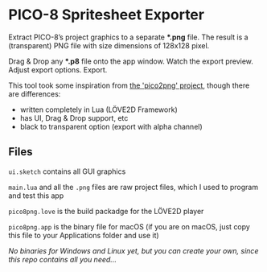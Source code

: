 # PICO-8 Spritesheet Exporter

Extract PICO-8’s project graphics to a separate **\*.png** file. The result is a (transparent) PNG file with size dimensions of 128x128 pixel.

Drag & Drop any **\*.p8** file onto the app window. Watch the export preview. Adjust export options. Export.

This tool took some inspiration from [the 'pico2png' project](https://github.com/briacp/pico2png), though there are differences:
- written completely in Lua (LÖVE2D Framework)
- has UI, Drag & Drop support, etc
- black to transparent option (export with alpha channel)


## Files

`ui.sketch` contains all GUI graphics

`main.lua` and all the `.png` files are raw project files, which I used to program and test this app

`pico8png.love` is the build packadge for the LÖVE2D player

`pico8png.app` is the binary file for macOS (if you are on macOS, just copy this file to your Applications folder and use it)


*No binaries for Windows and Linux yet, but you can create your own, since this repo contains all you need...*